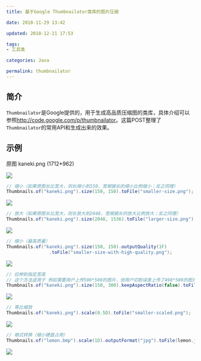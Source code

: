 ```yaml
---
title: 基于Google Thumbnailator类库的图片压缩

date: 2018-11-29 13:42

updated: 2018-12-21 17:53

tags:
- 工具类

categories: Java

permalink: thumbnailator
---
```




## 简介

`Thumbnailator`是Google提供的，用于生成高品质压缩图的类库，具体介绍可以参照<http://code.google.com/p/thumbnailator>。这篇POST整理了`Thumbnailator`的常用API和生成出来的效果。



## 示例

原图 kaneki.png (1712*962)

![](/images/thumbnailator/kaneki.png)



~~~java
// 缩小（如果原图长比宽大，则长缩小到150，宽根据长的缩小比例缩小；反之同理）
Thumbnails.of("kaneki.png").size(150, 150).toFile("smaller-size.png");
~~~

![](/images/thumbnailator/smaller-size.png)



~~~java
// 放大（如果原图长比宽大，则长放大到2048，宽根据长的放大比例放大；反之同理）
Thumbnails.of("kaneki.png").size(2048, 1536).toFile("larger-size.png");
~~~

![](/images/thumbnailator/larger-size.png)



~~~java
// 缩小（最高质量）
Thumbnails.of("kaneki.png").size(150, 150).outputQuality(1F)
                .toFile("smaller-size-with-high-quality.png");
~~~

![](/images/thumbnailator/smaller-size-with-high-quality.png)



~~~java
// 拉伸到指定宽高
// 这个方法适用于 例如需要用户上传500*500的图片，但用户切割误差上传了498*500的图片，为了不让图片两边显示出白色背景细线，所以把图片拉伸到500*500
Thumbnails.of("kaneki.png").size(150, 300).keepAspectRatio(false).toFile("fixed-size.png");
~~~

![](/images/thumbnailator/fixed-size.png)



~~~java
// 等比缩放
Thumbnails.of("kaneki.png").scale(0.5D).toFile("smaller-scaled.png");
~~~

![](/images/thumbnailator/smaller-scaled.png)



~~~java
// 格式转换（缩小硬盘占用）
Thumbnails.of("lemon.bmp").scale(1D).outputFormat("jpg").toFile(lemon.jpg");
~~~

![](/images/thumbnailator/lemon.jpg)
